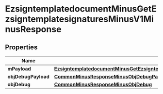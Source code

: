 
# EzsigntemplatedocumentMinusGetEzsigntemplatesignaturesMinusV1MinusResponse

## Properties
Name | Type | Description | Notes
------------ | ------------- | ------------- | -------------
**mPayload** | [**EzsigntemplatedocumentMinusGetEzsigntemplatesignaturesMinusV1MinusResponseMinusMPayload**](EzsigntemplatedocumentMinusGetEzsigntemplatesignaturesMinusV1MinusResponseMinusMPayload.md) |  | 
**objDebugPayload** | [**CommonMinusResponseMinusObjDebugPayload**](CommonMinusResponseMinusObjDebugPayload.md) |  |  [optional]
**objDebug** | [**CommonMinusResponseMinusObjDebug**](CommonMinusResponseMinusObjDebug.md) |  |  [optional]



